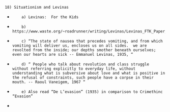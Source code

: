     18) Situationism and Levinas
*         a) Levinas:  For the Kids
*         b) https://www.waste.org/~roadrunner/writing/Levinas/Levinas_FTK_Paper_WEB.htm
*         c) “The state of nausea that precedes vomiting, and from which vomiting will deliver us, encloses us on all sides.  we are revolted from the inside; our depths smother beneath ourselves; even our hearts are sick -- Emmanuel Levinas, 1935, “
*         d) “ People who talk about revolution and class struggle without referring explicitly to everyday life, without understanding what is subversive about love and what is positive in the refusal of constraints, such people have a corpse in their mouth. -- Raoul Vaneigem, 1967 “
*         e) Also read “De L’evasion” (1935) in comparison to Crimethinc “Evasion”
* 